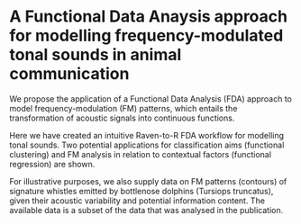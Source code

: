 # A Functional Data Anaysis approach for modelling frequency-modulated tonal sounds in animal communication
We propose the application of a Functional Data Analysis (FDA) approach to model frequency-modulation (FM) patterns, which entails the transformation of acoustic signals into continuous functions. 

Here we have created an intuitive Raven-to-R FDA workflow for modelling tonal sounds. Two potential applications for classification aims (functional clustering) and FM analysis in 
relation to contextual factors (functional regression) are shown. 

For illustrative purposes, we also supply data on FM patterns (contours) of signature whistles emitted by bottlenose dolphins (Tursiops truncatus), 
given their acoustic variability and potential information content. The available data is a subset of the data that was analysed in the publication.




